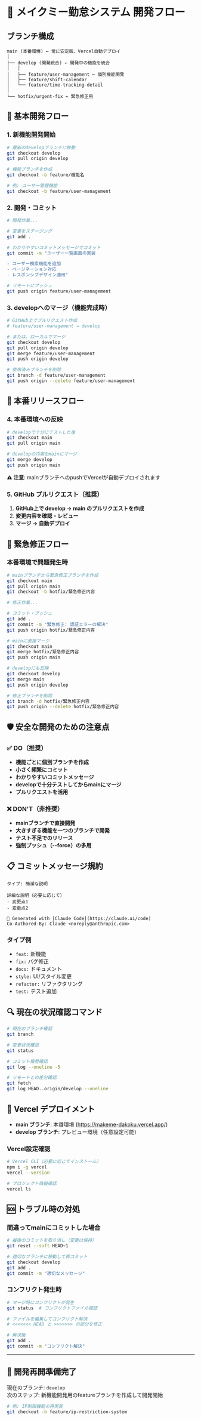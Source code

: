 # 🚀 メイクミー勤怠システム 開発フロー

## ブランチ構成

```
main (本番環境) ← 常に安定版、Vercel自動デプロイ
│
├── develop (開発統合) ← 開発中の機能を統合
│   │
│   ├── feature/user-management ← 個別機能開発
│   ├── feature/shift-calendar
│   └── feature/time-tracking-detail
│
└── hotfix/urgent-fix ← 緊急修正用
```

## 🔄 基本開発フロー

### 1. 新機能開発開始

```bash
# 最新のdevelopブランチに移動
git checkout develop
git pull origin develop

# 機能ブランチを作成
git checkout -b feature/機能名

# 例: ユーザー管理機能
git checkout -b feature/user-management
```

### 2. 開発・コミット

```bash
# 開発作業...

# 変更をステージング
git add .

# わかりやすいコミットメッセージでコミット
git commit -m "ユーザー一覧画面の実装

- ユーザー検索機能を追加
- ページネーション対応
- レスポンシブデザイン適用"

# リモートにプッシュ
git push origin feature/user-management
```

### 3. developへのマージ（機能完成時）

```bash
# GitHub上でプルリクエスト作成
# feature/user-management → develop

# または、ローカルでマージ
git checkout develop
git pull origin develop
git merge feature/user-management
git push origin develop

# 使用済みブランチを削除
git branch -d feature/user-management
git push origin --delete feature/user-management
```

## 🎯 本番リリースフロー

### 4. 本番環境への反映

```bash
# developで十分にテストした後
git checkout main
git pull origin main

# developの内容をmainにマージ
git merge develop
git push origin main
```

**⚠️ 注意**: mainブランチへのpushでVercelが自動デプロイされます

### 5. GitHub プルリクエスト（推奨）

1. **GitHub上で develop → main のプルリクエストを作成**
2. **変更内容を確認・レビュー**
3. **マージ → 自動デプロイ**

## 🚨 緊急修正フロー

### 本番環境で問題発生時

```bash
# mainブランチから緊急修正ブランチを作成
git checkout main
git pull origin main
git checkout -b hotfix/緊急修正内容

# 修正作業...

# コミット・プッシュ
git add .
git commit -m "緊急修正: 認証エラーの解決"
git push origin hotfix/緊急修正内容

# mainに直接マージ
git checkout main
git merge hotfix/緊急修正内容
git push origin main

# developにも反映
git checkout develop
git merge main
git push origin develop

# 修正ブランチを削除
git branch -d hotfix/緊急修正内容
git push origin --delete hotfix/緊急修正内容
```

## 🛡️ 安全な開発のための注意点

### ✅ DO（推奨）

- **機能ごとに個別ブランチを作成**
- **小さく頻繁にコミット**
- **わかりやすいコミットメッセージ**
- **developで十分テストしてからmainにマージ**
- **プルリクエストを活用**

### ❌ DON'T（非推奨）

- **mainブランチで直接開発**
- **大きすぎる機能を一つのブランチで開発**
- **テスト不足でのリリース**
- **強制プッシュ（--force）の多用**

## 📋 コミットメッセージ規約

```
タイプ: 簡潔な説明

詳細な説明（必要に応じて）
- 変更点1
- 変更点2

🤖 Generated with [Claude Code](https://claude.ai/code)
Co-Authored-By: Claude <noreply@anthropic.com>
```

### タイプ例
- `feat:` 新機能
- `fix:` バグ修正  
- `docs:` ドキュメント
- `style:` UI/スタイル変更
- `refactor:` リファクタリング
- `test:` テスト追加

## 🔍 現在の状況確認コマンド

```bash
# 現在のブランチ確認
git branch

# 変更状況確認
git status

# コミット履歴確認
git log --oneline -5

# リモートとの差分確認
git fetch
git log HEAD..origin/develop --oneline
```

## 🚀 Vercel デプロイメント

- **main ブランチ**: 本番環境 (https://makeme-dakoku.vercel.app/)
- **develop ブランチ**: プレビュー環境（任意設定可能）

### Vercel設定確認

```bash
# Vercel CLI（必要に応じてインストール）
npm i -g vercel
vercel --version

# プロジェクト情報確認
vercel ls
```

## 🆘 トラブル時の対処

### 間違ってmainにコミットした場合

```bash
# 最後のコミットを取り消し（変更は保持）
git reset --soft HEAD~1

# 適切なブランチに移動して再コミット
git checkout develop
git add .
git commit -m "適切なメッセージ"
```

### コンフリクト発生時

```bash
# マージ時にコンフリクトが発生
git status  # コンフリクトファイル確認

# ファイルを編集してコンフリクト解決
# <<<<<<< HEAD と >>>>>>> の部分を修正

# 解決後
git add .
git commit -m "コンフリクト解決"
```

---

## 🎉 開発再開準備完了

現在のブランチ: `develop`  
次のステップ: 新機能開発用のfeatureブランチを作成して開発開始

```bash
# 例: IP制限機能の再実装
git checkout -b feature/ip-restriction-system
```